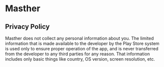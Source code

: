 # Masther

## Privacy Policy

Masther does not collect any personal information about you. The limited information that is made available to the developer by the Play Store system is used only to ensure proper operation of the app, and is never transferred from the developer to any third parties for any reason. That information includes only basic things like country, OS version, screen resolution, etc.